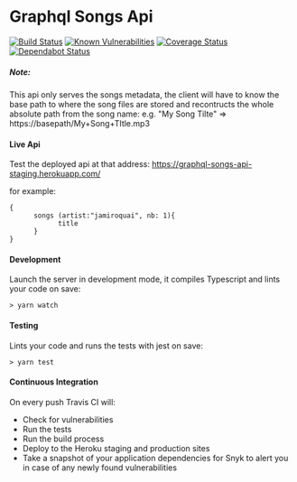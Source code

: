 
# Graphql Songs Api

[![Build Status](https://travis-ci.org/bstenm/graphql-songs-api.svg?branch=master)](https://travis-ci.org/bstenm/graphql-songs-api) [![Known Vulnerabilities](https://snyk.io/test/github/bstenm/graphql-songs-api/badge.svg?targetFile=package.json)](https://snyk.io/test/github/bstenm/graphql-songs-api?targetFile=package.json) [![Coverage Status](https://coveralls.io/repos/github/bstenm/graphql-songs-api/badge.svg?branch=master)](https://coveralls.io/github/bstenm/graphql-songs-api?branch=master) [![Dependabot Status](https://api.dependabot.com/badges/status?host=github&repo=bstenm/graphql-songs-api)](https://dependabot.com)

##### Note:
This api only serves the songs metadata, the client will have to know the base path to where the song files are stored and recontructs the whole absolute path from the song name: e.g. "My Song Tilte" => https://basepath/My+Song+TItle.mp3

#### Live Api

Test the deployed api at that address: https://graphql-songs-api-staging.herokuapp.com/

for example:
```
{
      songs (artist:"jamiroquai", nb: 1){
            title
      }
}
```

#### Development

Launch the server in development mode, it compiles Typescript and lints your code on save:
```
> yarn watch
```

#### Testing

Lints your code and runs the tests with jest on save:
```
> yarn test
```

#### Continuous Integration

On every push Travis CI will:
- Check for vulnerabilities
- Run the tests
- Run the build process
- Deploy to the Heroku staging and production sites
- Take a snapshot of your application dependencies for Snyk to alert you in case of any newly found vulnerabilities
